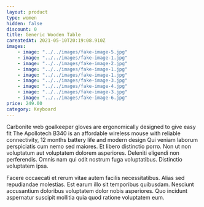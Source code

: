 ```yaml
---
layout: product
type: women
hidden: false
discount: 0
title: Generic Wooden Table
careatedAt: 2021-05-10T20:19:08.910Z
images:
    - image: "../../images/fake-image-5.jpg"
    - image: "../../images/fake-image-1.jpg"
    - image: "../../images/fake-image-2.jpg"
    - image: "../../images/fake-image-1.jpg"
    - image: "../../images/fake-image-1.jpg"
    - image: "../../images/fake-image-3.jpg"
    - image: "../../images/fake-image-4.jpg"
    - image: "../../images/fake-image-3.jpg"
    - image: "../../images/fake-image-6.jpg"
price: 249.00
category: Keyboard
---
```

Carbonite web goalkeeper gloves are ergonomically designed to give easy fit
The Apollotech B340 is an affordable wireless mouse with reliable connectivity, 12 months battery life and modern design
Qui veniam laborum perspiciatis cum nemo sed maiores. Et libero distinctio porro. Non ut non voluptatum aut voluptatem dolorem asperiores. Deleniti eligendi non perferendis. Omnis nam qui odit nostrum fuga voluptatibus. Distinctio voluptatem ipsa.
 Facere occaecati et rerum vitae autem facilis necessitatibus. Alias sed repudiandae molestias. Est earum illo sit temporibus quibusdam. Nesciunt accusantium doloribus voluptatem dolor nobis asperiores. Quo incidunt aspernatur suscipit mollitia quia quod ratione voluptatem eum.
